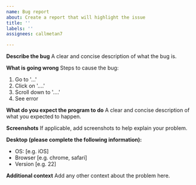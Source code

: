 ```yaml
---
name: Bug report
about: Create a report that will highlight the issue
title: ''
labels: ''
assignees: callmetan7

---
```


**Describe the bug**
A clear and concise description of what the bug is.

**What is going wrong**
Steps to cause the bug:
1. Go to '...'
2. Click on '....'
3. Scroll down to '....'
4. See error

**What do you expect the program to do**
A clear and concise description of what you expected to happen.

**Screenshots**
If applicable, add screenshots to help explain your problem.

**Desktop (please complete the following information):**
 - OS: [e.g. iOS]
 - Browser [e.g. chrome, safari]
 - Version [e.g. 22]

**Additional context**
Add any other context about the problem here.
